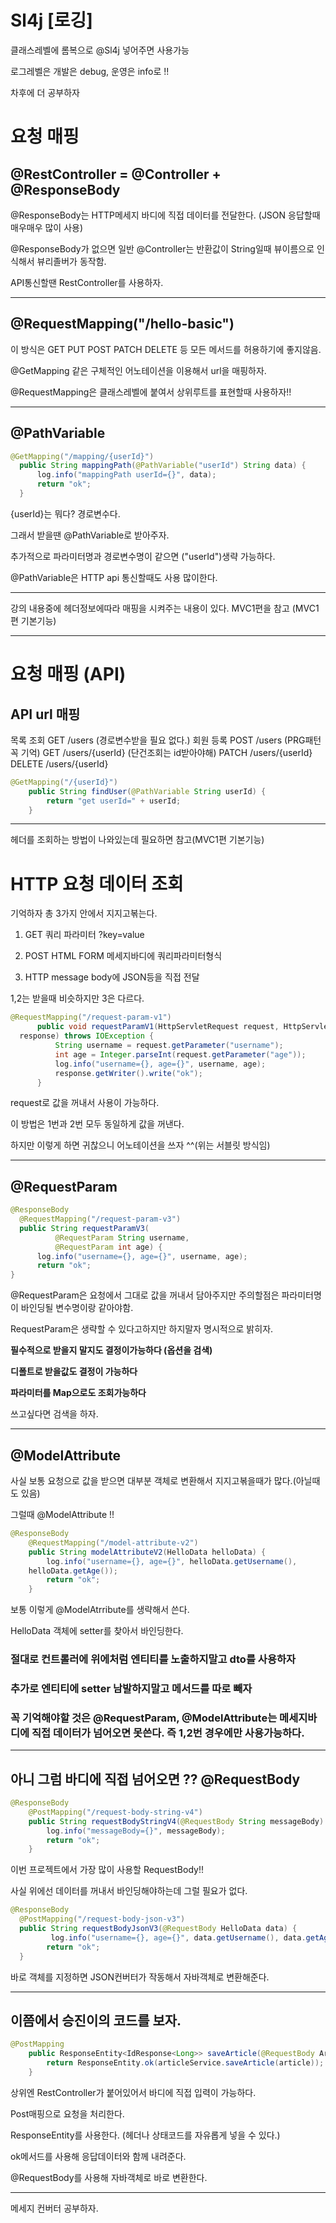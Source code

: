 # Sl4j [로깅]

클래스레벨에 롬복으로 @Sl4j 넣어주면 사용가능

로그레벨은 개발은 debug, 운영은 info로 !!

차후에 더 공부하자

# 요청 매핑

## @RestController = @Controller + @ResponseBody

@ResponseBody는 HTTP메세지 바디에 직접 데이터를 전달한다. (JSON 응답할때 매우매우 많이 사용)

@ResponseBody가 없으면 일반 @Controller는 반환값이 String일때 뷰이름으로 인식해서 뷰리졸버가 동작함.

API통신할땐 RestController를 사용하자.

---
## @RequestMapping("/hello-basic")

이 방식은 GET PUT POST PATCH DELETE 등 모든 메서드를 허용하기에 좋지않음.

@GetMapping 같은 구체적인 어노테이션을 이용해서 url을 매핑하자.

@RequestMapping은 클래스레벨에 붙여서 상위루트를 표현할때 사용하자!!

---
## @PathVariable

```java
@GetMapping("/mapping/{userId}")
  public String mappingPath(@PathVariable("userId") String data) {
      log.info("mappingPath userId={}", data);
      return "ok";
  }
```

{userId}는 뭐다? 경로변수다.

그래서 받을땐 @PathVariable로 받아주자.

추가적으로 파라미터명과 경로변수명이 같으면 ("userId")생략 가능하다.

@PathVariable은 HTTP api 통신할때도 사용 많이한다.

---

강의 내용중에 헤더정보에따라 매핑을 시켜주는 내용이 있다. MVC1편을 참고 (MVC1편 기본기능)

---

# 요청 매핑 (API)

## API url 매핑

목록 조회 GET /users (경로변수받을 필요 없다.)
회원 등록 POST /users (PRG패턴 꼭 기억)
GET /users/{userId} (단건조회는 id받아야해)
PATCH /users/{userId}
DELETE /users/{userId}

```java
@GetMapping("/{userId}")
    public String findUser(@PathVariable String userId) {
        return "get userId=" + userId;
    }
```
---

헤더를 조회하는 방법이 나와있는데 필요하면 참고(MVC1편 기본기능)

# HTTP 요청 데이터 조회

기억하자 총 3가지 안에서 지지고볶는다.

1. GET 쿼리 파라미터 ?key=value

2. POST HTML FORM 메세지바디에 쿼리파라미터형식

3. HTTP message body에 JSON등을 직접 전달

1,2는 받을때 비슷하지만 3은 다르다.

```java
@RequestMapping("/request-param-v1")
      public void requestParamV1(HttpServletRequest request, HttpServletResponse
  response) throws IOException {
          String username = request.getParameter("username");
          int age = Integer.parseInt(request.getParameter("age"));
          log.info("username={}, age={}", username, age);
          response.getWriter().write("ok");
      }
```

request로 값을 꺼내서 사용이 가능하다.

이 방법은 1번과 2번 모두 동일하게 값을 꺼낸다.

하지만 이렇게 하면 귀찮으니 어노테이션을 쓰자 ^^(위는 서블릿 방식임)

---
## @RequestParam

```java
@ResponseBody
  @RequestMapping("/request-param-v3")
  public String requestParamV3(
          @RequestParam String username,
          @RequestParam int age) {
      log.info("username={}, age={}", username, age);
      return "ok";
}
```

@RequestParam은 요청에서 그대로 값을 꺼내서 담아주지만 주의할점은 파라미터명이 바인딩될 변수명이랑 같아야함.

RequestParam은 생략할 수 있다고하지만 하지말자 명시적으로 밝히자.

**필수적으로 받을지 말지도 결정이가능하다 (옵션을 검색)**

**디폴트로 받을값도 결정이 가능하다**

**파라미터를 Map으로도 조회가능하다**

쓰고싶다면 검색을 하자.

---

## @ModelAttribute

사실 보통 요청으로 값을 받으면 대부분 객체로 변환해서 지지고볶을때가 많다.(아닐때도 있음)

그럴때 @ModelAttribute !!


```java
@ResponseBody
    @RequestMapping("/model-attribute-v2")
    public String modelAttributeV2(HelloData helloData) {
        log.info("username={}, age={}", helloData.getUsername(),
    helloData.getAge());
        return "ok";
    }
```

보통 이렇게 @ModelAtrribute를 생략해서 쓴다.

HelloData 객체에 setter를 찾아서 바인딩한다.

### 절대로 컨트롤러에 위에처럼 엔티티를 노출하지말고 dto를 사용하자 

### 추가로 엔티티에 setter 남발하지말고 메서드를 따로 빼자

### 꼭 기억해야할 것은 @RequestParam, @ModelAttribute는 메세지바디에 직접 데이터가 넘어오면 못쓴다. 즉 1,2번 경우에만 사용가능하다.

---

## 아니 그럼 바디에 직접 넘어오면 ?? @RequestBody

```java
@ResponseBody
    @PostMapping("/request-body-string-v4")
    public String requestBodyStringV4(@RequestBody String messageBody) {
        log.info("messageBody={}", messageBody);
        return "ok";
    }
```

이번 프로젝트에서 가장 많이 사용할 RequestBody!!

사실 위에선 데이터를 꺼내서 바인딩해야하는데 그럴 필요가 없다.

```java
@ResponseBody
  @PostMapping("/request-body-json-v3")
  public String requestBodyJsonV3(@RequestBody HelloData data) {
         log.info("username={}, age={}", data.getUsername(), data.getAge());
        return "ok";
  }
```

바로 객체를 지정하면 JSON컨버터가 작동해서 자바객체로 변환해준다.

---

## 이쯤에서 승진이의 코드를 보자.

```java
@PostMapping
    public ResponseEntity<IdResponse<Long>> saveArticle(@RequestBody ArticleRequestDto article) {
        return ResponseEntity.ok(articleService.saveArticle(article));
    }
```

상위엔 RestController가 붙어있어서 바디에 직접 입력이 가능하다.

Post매핑으로 요청을 처리한다.

ResponseEntity를 사용한다. (헤더나 상태코드를 자유롭게 넣을 수 있다.)

ok메서드를 사용해 응답데이터와 함께 내려준다.

@RequestBody를 사용해 자바객체로 바로 변환한다.

---

메세지 컨버터 공부하자.







